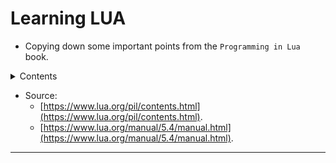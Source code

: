 # Learning LUA

- Copying down some important points from the `Programming in Lua` book.

<details>
<summary>Contents</summary>
1. [Basics](https://github.com/C0DER11101/learningLua/tree/doLua/basics).<br>
2. [Expressions](https://github.com/C0DER11101/learningLua/tree/doLua/expressions).<br>
3. [Statements](https://github.com/C0DER11101/learningLua/tree/doLua/statements).<br>
4. [Functions](https://github.com/C0DER11101/learningLua/tree/doLua/functions).<br>
</details>

* Source:
	* [https://www.lua.org/pil/contents.html](https://www.lua.org/pil/contents.html).
	* [https://www.lua.org/manual/5.4/manual.html](https://www.lua.org/manual/5.4/manual.html).

---
